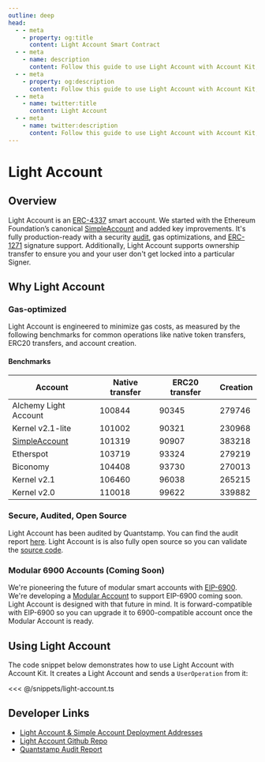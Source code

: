 ```yaml
---
outline: deep
head:
  - - meta
    - property: og:title
      content: Light Account Smart Contract
  - - meta
    - name: description
      content: Follow this guide to use Light Account with Account Kit, a vertically integrated stack for building apps that support ERC-4337.
  - - meta
    - property: og:description
      content: Follow this guide to use Light Account with Account Kit, a vertically integrated stack for building apps that support ERC-4337.
  - - meta
    - name: twitter:title
      content: Light Account
  - - meta
    - name: twitter:description
      content: Follow this guide to use Light Account with Account Kit, a vertically integrated stack for building apps that support ERC-4337.
---
```


# Light Account

## Overview

Light Account is an [ERC-4337](https://eips.ethereum.org/EIPS/eip-4337) smart account. We started with the Ethereum Foundation’s canonical [SimpleAccount](https://github.com/eth-infinitism/account-abstraction/blob/develop/contracts/samples/SimpleAccount.sol) and added key improvements. It's fully production-ready with a security [audit](https://github.com/alchemyplatform/light-account/blob/main/Quantstamp-Audit.pdf), gas optimizations, and [ERC-1271](https://eips.ethereum.org/EIPS/eip-1271) signature support. Additionally, Light Account supports ownership transfer to ensure you and your user don't get locked into a particular Signer.

## Why Light Account

### Gas-optimized

Light Account is engineered to minimize gas costs, as measured by the following benchmarks for common operations like native token transfers, ERC20 transfers, and account creation.

#### Benchmarks

| Account                                                                                                                 | Native transfer | ERC20 transfer | Creation |
| ----------------------------------------------------------------------------------------------------------------------- | --------------- | -------------- | -------- |
| Alchemy Light Account                                                                                                   | 100844          | 90345          | 279746   |
| Kernel v2.1-lite                                                                                                        | 101002          | 90321          | 230968   |
| [SimpleAccount](https://github.com/eth-infinitism/account-abstraction/blob/develop/contracts/samples/SimpleAccount.sol) | 101319          | 90907          | 383218   |
| Etherspot                                                                                                               | 103719          | 93324          | 279219   |
| Biconomy                                                                                                                | 104408          | 93730          | 270013   |
| Kernel v2.1                                                                                                             | 106460          | 96038          | 265215   |
| Kernel v2.0                                                                                                             | 110018          | 99622          | 339882   |

### Secure, Audited, Open Source

Light Account has been audited by Quantstamp. You can find the audit report [here](https://github.com/alchemyplatform/light-account/blob/main/Quantstamp-Audit.pdf). Light Account is is also fully open source so you can validate the [source code](https://github.com/alchemyplatform/light-account).

### Modular 6900 Accounts (Coming Soon)

We're pioneering the future of modular smart accounts with [EIP-6900](https://www.alchemy.com/blog/account-abstraction-erc-6900). We're developing a [Modular Account](./modular-account.md) to support EIP-6900 coming soon. Light Account is designed with that future in mind. It is forward-compatible with EIP-6900 so you can upgrade it to 6900-compatible account once the Modular Account is ready.

## Using Light Account

The code snippet below demonstrates how to use Light Account with Account Kit. It creates a Light Account and sends a `UserOperation` from it:

<<< @/snippets/light-account.ts

## Developer Links

- [Light Account & Simple Account Deployment Addresses](/smart-accounts/accounts/deployment-addresses)
- [Light Account Github Repo](https://github.com/alchemyplatform/light-account)
- [Quantstamp Audit Report](https://github.com/alchemyplatform/light-account/blob/main/Quantstamp-Audit.pdf)
